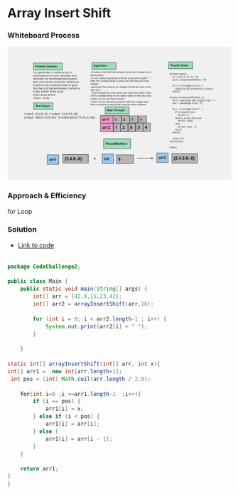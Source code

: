 # Array Insert Shift


### Whiteboard Process
![Alt text](image.png)

### Approach & Efficiency
for Loop

### Solution

- [Link to code ](/CodeChallenge2/Main.java)

```java 

package CodeChallenge2;

public class Main {
    public static void main(String[] args) {
        int[] arr = {42,8,15,23,42};
        int[] arr2 = arrayInsertShift(arr,16);
     
        for (int i = 0; i < arr2.length-1 ; i++) {
            System.out.print(arr2[i] + " ");
        }

    }

static int[] arrayInsertShift(int[] arr, int x){
int[] arr1 =  new int[arr.length+1];
 int pos = (int) Math.ceil(arr.length / 2.0);

    for(int i=0 ;i <=arr1.length-1  ;i++){
        if (i == pos) {
            arr1[i] = x;
        } else if (i < pos) {
            arr1[i] = arr[i];
        } else {
            arr1[i] = arr[i - 1];
        }
    }

    return arr1;
}
}

```
